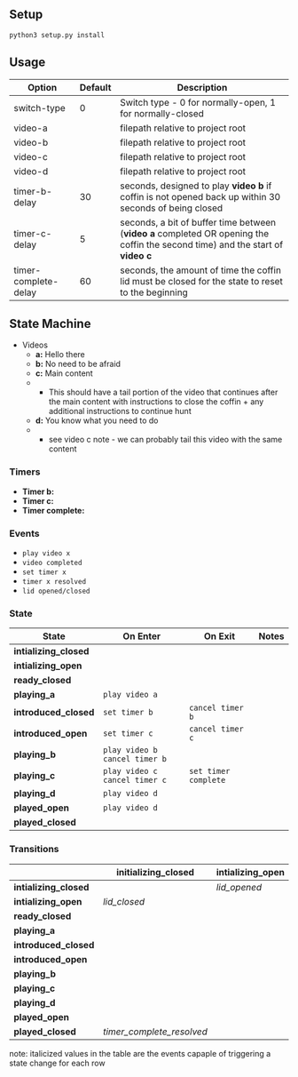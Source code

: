 ## Setup ##
`python3 setup.py install`

## Usage ##

| Option | Default | Description |
| --- | --- | --- |
| switch-type | 0 | Switch type - 0 for normally-open, 1 for normally-closed |
| video-a | | filepath relative to project root |
| video-b | | filepath relative to project root |
| video-c | | filepath relative to project root |
| video-d | | filepath relative to project root |
| timer-b-delay | 30 | seconds, designed to play **video b** if coffin is not opened back up within 30 seconds of being closed |
| timer-c-delay | 5 | seconds, a bit of buffer time between (**video a** completed OR opening the coffin the second time) and the start of **video c** |
| timer-complete-delay | 60 | seconds, the amount of time the coffin lid must be closed for the state to reset to the beginning |

## State Machine ##
* Videos
  * **a:** Hello there 
  * **b:** No need to be afraid
  * **c:** Main content 
  * * This should have a tail portion of the video that continues after the main content with instructions to close the coffin + any additional instructions to continue hunt
  * **d:** You know what you need to do
  * * see video c note - we can probably tail this video with the same content
  
### Timers ###
* **Timer b:**
* **Timer c:**
* **Timer complete:**

### Events ###
* `play video x`
* `video completed`
* `set timer x`
* `timer x resolved`
* `lid opened/closed`

### State ###
| State | On Enter | On Exit | Notes |
| --- | --- | --- | --- |
| **intializing_closed** | |
| **intializing_open** | 
| **ready_closed** | | | 
| **playing_a** | `play video a` | |
| **introduced_closed** | `set timer b` | `cancel timer b` |
| **introduced_open** | `set timer c` | `cancel timer c` |
| **playing_b** | `play video b` `cancel timer b` | 
| **playing_c** | `play video c` `cancel timer c` | `set timer complete` |
| **playing_d** | `play video d` | 
| **played_open** | `play video d` | 
| **played_closed** | | |

 ### Transitions ###
| | initializing_closed | intializing_open | ready_closed | playing_a | introduced_closed | introduced_open | playing_b | playing_c | playing_d | played_open | played_closed |
| --- | --- | --- | --- | --- | --- | --- | --- | --- | --- | --- | --- |
| **intializing_closed** | | *lid_opened* | *intitialized_closed* | | | | | | | | | | 
| **intializing_open** | *lid_closed* | | | *intitialized_open* | | | | | | | | | 
| **ready_closed** | | | | *lid_opened* | | | | | | | | |
| **playing_a** | | | | | *lid_closed* | *video_completed* | | | | | | 
| **introduced_closed** | | | | | | *lid_opened* | *timer\_b\_resolved* | | | | | 
| **introduced_open** | | | | | *lid_closed* | | | *timer\_c\_resolved* | | | | 
| **playing_b** | | | | | *lid_closed* | *lid_open* | | | | | | 
| **playing_c** | | | | | *lid_closed* | | | | | *video_completed* | | 
| **playing_d** | | | | | | | | |  | *video_completed* | *lid_close* |
| **played_open** | | | | | | | | | | | *lid_close* |
| **played_closed** | *timer\_complete\_resolved*| | | | | | | | *lid_opened* | | |

note: italicized values in the table are the events capaple of triggering a state change for each row



